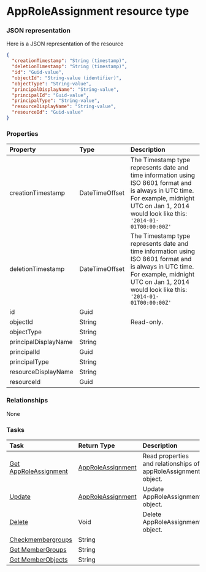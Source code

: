 # AppRoleAssignment resource type



### JSON representation

Here is a JSON representation of the resource

<!-- {
  "blockType": "resource",
  "optionalProperties": [

  ],
  "@odata.type": "microsoft.graph.approleassignment"
}-->

```json
{
  "creationTimestamp": "String (timestamp)",
  "deletionTimestamp": "String (timestamp)",
  "id": "Guid-value",
  "objectId": "String-value (identifier)",
  "objectType": "String-value",
  "principalDisplayName": "String-value",
  "principalId": "Guid-value",
  "principalType": "String-value",
  "resourceDisplayName": "String-value",
  "resourceId": "Guid-value"
}

```
### Properties
| Property	   | Type	|Description|
|:---------------|:--------|:----------|
|creationTimestamp|DateTimeOffset|The Timestamp type represents date and time information using ISO 8601 format and is always in UTC time. For example, midnight UTC on Jan 1, 2014 would look like this: `'2014-01-01T00:00:00Z'`|
|deletionTimestamp|DateTimeOffset|The Timestamp type represents date and time information using ISO 8601 format and is always in UTC time. For example, midnight UTC on Jan 1, 2014 would look like this: `'2014-01-01T00:00:00Z'`|
|id|Guid||
|objectId|String| Read-only.|
|objectType|String||
|principalDisplayName|String||
|principalId|Guid||
|principalType|String||
|resourceDisplayName|String||
|resourceId|Guid||

### Relationships
None


### Tasks

| Task		   | Return Type	|Description|
|:---------------|:--------|:----------|
|[Get AppRoleAssignment](../api/approleassignment_get.md) | [AppRoleAssignment](approleassignment.md) |Read properties and relationships of appRoleAssignment object.|
|[Update](../api/approleassignment_update.md) | [AppRoleAssignment](approleassignment.md)	|Update AppRoleAssignment object. |
|[Delete](../api/approleassignment_delete.md) | Void	|Delete AppRoleAssignment object. |
|[Checkmembergroups](../api/approleassignment_checkmembergroups.md)|String||
|[Get MemberGroups](../api/approleassignment_getmembergroups.md)|String||
|[Get MemberObjects](../api/approleassignment_getmemberobjects.md)|String||

<!-- uuid: 92fcec41-e7ad-4d85-934c-d54ab6b54c7e
2015-10-19 08:55:32 UTC -->
<!-- {
  "type": "#page.annotation",
  "description": "AppRoleAssignment resource",
  "keywords": "",
  "section": "documentation",
  "tocPath": ""
}-->